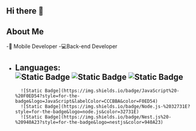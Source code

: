 ## Hi there 👋

## About Me

-📱 Mobile Developer
-💻Back-end Developer

<p align="center">

- **Languages**:
    <br>
        ![Static Badge](https://img.shields.io/badge/Python%20-%200A2694?style=for-the-badge&logo=python&color=0A2694)
        ![Static Badge](https://img.shields.io/badge/Django%20-%20299923?style=for-the-badge&logo=Django&color=299923)
        ![Static Badge](https://img.shields.io/badge/FastApi%20-%2027F5F5?style=for-the-badge&logo=FastApi&color=27F5F5)
  -
        ![Static Badge](https://img.shields.io/badge/JavaScript%20-%20F0ED54?style=for-the-badge&logo=JavaScript&labelColor=CCCBBA&color=F0ED54)
        ![Static Badge](https://img.shields.io/badge/Node.js-%2032731E?style=for-the-badge&logo=node.js&color=32731E)
        ![Static Badge](https://img.shields.io/badge/Nest.js%20-%20940A23?style=for-the-badge&logo=nestjs&color=940A23)
  <br>


